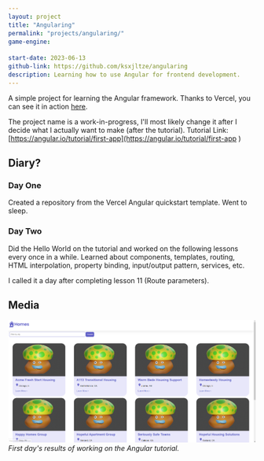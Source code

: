```yaml
---
layout: project
title: "Angularing"
permalink: "projects/angularing/"
game-engine:

start-date: 2023-06-13
github-link: https://github.com/ksxjltze/angularing
description: Learning how to use Angular for frontend development.
---
```


A simple project for learning the Angular framework.
Thanks to Vercel, you can see it in action [here](https://angularing.vercel.app/).

The project name is a work-in-progress, I'll most likely change it after I decide what I actually want to make (after the tutorial).
Tutorial Link: [https://angular.io/tutorial/first-app](https://angular.io/tutorial/first-app
)

## Diary?
### Day One
Created a repository from the Vercel Angular quickstart template. Went to sleep.

### Day Two
Did the Hello World on the tutorial and worked on the following lessons every once in a while. Learned about components, templates, routing, HTML interpolation, property binding, input/output pattern, services, etc.

I called it a day after completing lesson 11 (Route parameters).

## Media
<div>
<img src="/images/angularing/angularing-day-one.png"/>
<i>First day's results of working on the Angular tutorial.</i>
</div>